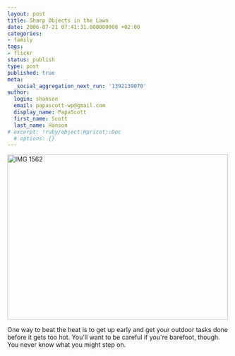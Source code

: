 ```yaml
---
layout: post
title: Sharp Objects in the Lawn
date: 2006-07-21 07:41:31.000000000 +02:00
categories:
- family
tags:
- flickr
status: publish
type: post
published: true
meta:
  _social_aggregation_next_run: '1392139070'
author:
  login: shanson
  email: papascott-wp@gmail.com
  display_name: PapaScott
  first_name: Scott
  last_name: Hanson
# excerpt: !ruby/object:Hpricot::Doc
  # options: {}
---
```

<p><a href="http://www.flickr.com/photos/papascott/194522144/" title="Photo Sharing"><img src="http://static.flickr.com/57/194522144_85ea35bbbd.jpg" width="500" height="375" alt="IMG 1562" /></a></p>
<p>One way to beat the heat is to get up early and get your outdoor tasks done before it gets too hot. You'll want to be careful if you're barefoot, though. You never know what you might step on.</p>

